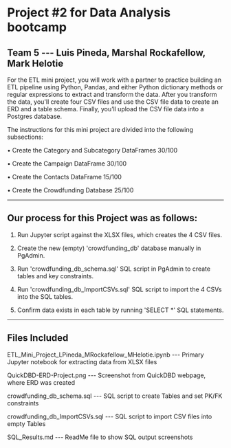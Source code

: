 # Project #2 for Data Analysis bootcamp
## Team 5 --- Luis Pineda, Marshal Rockafellow, Mark Helotie
  
For the ETL mini project, you will work with a partner to practice building an ETL pipeline using Python, Pandas, and either Python dictionary methods or regular expressions to extract and transform the data.  After you transform the data, you'll create four CSV files and use the CSV file data to create an ERD and a table schema. Finally, you’ll upload the CSV file data into a Postgres database.


The instructions for this mini project are divided into the following subsections:

•	Create the Category and Subcategory DataFrames	30/100

•	Create the Campaign DataFrame				30/100

•	Create the Contacts DataFrame				15/100

•	Create the Crowdfunding Database				25/100

----------------------------------------------------------------------------------------------------------------------------------------

## Our process for this Project was as follows:

1) Run Jupyter script against the XLSX files, which creates the 4 CSV files.

2) Create the new (empty) 'crowdfunding_db' database manually in PgAdmin.

3) Run 'crowdfunding_db_schema.sql' SQL script in PgAdmin to create tables and key constraints.

4) Run 'crowdfunding_db_ImportCSVs.sql' SQL script to import the 4 CSVs into the SQL tables.

5) Confirm data exists in each table by running 'SELECT *' SQL statements.

----------------------------------------------------------------------------------------------------------------------------------------

## Files Included

ETL_Mini_Project_LPineda_MRockafellow_MHelotie.ipynb --- Primary Jupyter notebook for extracting data from XLSX files

QuickDBD-ERD-Project.png --- Screenshot from QuickDBD webpage, where ERD was created

crowdfunding_db_schema.sql --- SQL script to create Tables and set PK/FK constraints

crowdfunding_db_ImportCSVs.sql --- SQL script to import CSV files into empty Tables

SQL_Results.md --- ReadMe file to show SQL output screenshots

